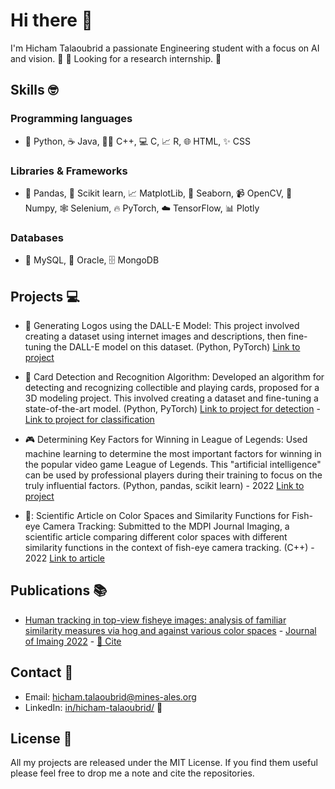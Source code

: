 # Hi there 👋

I'm Hicham Talaoubrid a passionate Engineering student with a focus on AI and vision. :robot: 👀
Looking for a research internship. :briefcase:

## Skills :nerd_face:
### Programming languages
- :snake: Python, :coffee: Java, :guardsman: C++, :computer: C, :chart_with_upwards_trend: R, :globe_with_meridians: HTML, :sparkles: CSS

### Libraries & Frameworks
- :panda_face: Pandas, :microscope: Scikit learn, :chart_with_upwards_trend: MatplotLib, :ocean: Seaborn, :video_camera: OpenCV, :rocket: Numpy, :spider_web: Selenium, :fire: PyTorch, :cloud: TensorFlow, :bar_chart: Plotly

### Databases
- :floppy_disk: MySQL, :file_folder: Oracle, :file_cabinet: MongoDB


## Projects :computer:

- :art: Generating Logos using the DALL-E Model: This project involved creating a dataset using internet images and descriptions, then fine-tuning the DALL-E model on this dataset. (Python, PyTorch)
[Link to project](https://github.com/HichTala/diffusion-model-for-logo-generation)

- :card_index: Card Detection and Recognition Algorithm: Developed an algorithm for detecting and recognizing collectible and playing cards, proposed for a 3D modeling project. This involved creating a dataset and fine-tuning a state-of-the-art model. (Python, PyTorch)
[Link to project for detection](https://github.com/HichTala/mmdetection_yugioh) - 
[Link to project for classification](https://github.com/HichTala/yugioh-card-classification)

- :video_game: Determining Key Factors for Winning in League of Legends: Used machine learning to determine the most important factors for winning in the popular video game League of Legends. This "artificial intelligence" can be used by professional players during their training to focus on the truly influential factors. (Python, pandas, scikit learn) - 2022
[Link to project](https://github.com/HichTala/LeagueOfLegends_ML_Project)

- 🧠: Scientific Article on Color Spaces and Similarity Functions for Fish-eye Camera Tracking: Submitted to the MDPI Journal Imaging, a scientific article comparing different color spaces with different similarity functions in the context of fish-eye camera tracking. (C++) - 2022
[Link to article](https://hal.mines-ales.fr/hal-03653718/document)

## Publications :books:
- [Human tracking in top-view fisheye images: analysis of familiar similarity measures via hog and against various color spaces](https://hal.mines-ales.fr/hal-03653718/document) - [Journal of Imaing 2022](https://www.mdpi.com/journal/jimaging) - [🔗 Cite](https://scholar.googleusercontent.com/scholar.bib?q=info:PSmkQmmJkXYJ:scholar.google.com/&output=citation&scisdr=CgVUqVZXEKuAlnsplNE:AAGBfm0AAAAAY-UvjNGIYTSbdh0NoOXBA6udksHVhEhP&scisig=AAGBfm0AAAAAY-UvjFvKeEU8gAeq6gXTJU9GvW1aDI_F&scisf=4&ct=citation&cd=-1&hl=fr)

## Contact :email:

- Email: hicham.talaoubrid@mines-ales.org
- LinkedIn: [in/hicham-talaoubrid/](https://www.linkedin.com/in/hicham-talaoubrid/) :necktie:

## License :scroll:

All my projects are released under the MIT License. If you find them useful please feel free to drop me a note and cite the repositories.

